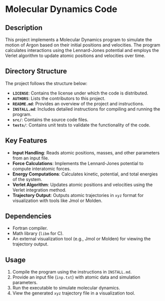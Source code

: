 # Molecular Dynamics Code

## Description

This project implements a Molecular Dynamics program to simulate the motion of Argon based on their initial positions and velocities. The program calculates interactions using the Lennard-Jones potential and employs the Verlet algorithm to update atomic positions and velocities over time.

## Directory Structure

The project follows the structure below:

- **`LICENSE`**: Contains the license under which the code is distributed.
- **`AUTHORS`**: Lists the contributors to this project.
- **`README.md`**: Provides an overview of the project and instructions.
- **`INSTALL.md`**: Includes detailed instructions for compiling and running the program.
- **`src/`**: Contains the source code files.
- **`tests/`**: Contains unit tests to validate the functionality of the code.

## Key Features

- **Input Handling**: Reads atomic positions, masses, and other parameters from an input file.
- **Force Calculations**: Implements the Lennard-Jones potential to compute interatomic forces.
- **Energy Computations**: Calculates kinetic, potential, and total energies of the system.
- **Verlet Algorithm**: Updates atomic positions and velocities using the Verlet integration method.
- **Trajectory Output**: Outputs atomic trajectories in `xyz` format for visualization with tools like Jmol or Molden.

## Dependencies

- Fortran compiler.
- Math library (`libm` for C).
- An external visualization tool (e.g., Jmol or Molden) for viewing the trajectory output.

## Usage

1. Compile the program using the instructions in `INSTALL.md`.
2. Provide an input file (`inp.txt`) with atomic data and simulation parameters.
3. Run the executable to simulate molecular dynamics.
4. View the generated `xyz` trajectory file in a visualization tool.

